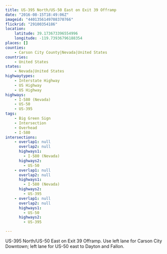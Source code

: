 ```yaml
---
title: US-395 North/US-50 East on Exit 39 Offramp
date: "2016-08-15T18:49:06Z"
imageid: "4401356149708370766"
flickrid: "29100354186"
location:
    latitude: 39.173673396554996
    longitude: -119.73936796188354
places: []
counties:
    - Carson City County|Nevada|United States
countries:
    - United States
states:
    - Nevada|United States
highwaytypes:
    - Interstate Highway
    - US Highway
    - US Highway
highways:
    - I-580 (Nevada)
    - US-50
    - US-395
tags:
    - Big Green Sign
    - Intersection
    - Overhead
    - I-580
intersections:
    - overlap1: null
      overlap2: null
      highways1:
        - I-580 (Nevada)
      highways2:
        - US-50
    - overlap1: null
      overlap2: null
      highways1:
        - I-580 (Nevada)
      highways2:
        - US-395
    - overlap1: null
      overlap2: null
      highways1:
        - US-50
      highways2:
        - US-395

---
```

US-395 North/US-50 East on Exit 39 Offramp.  Use left lane for Carson City Downtown; left lane for US-50 east to Dayton and Fallon.